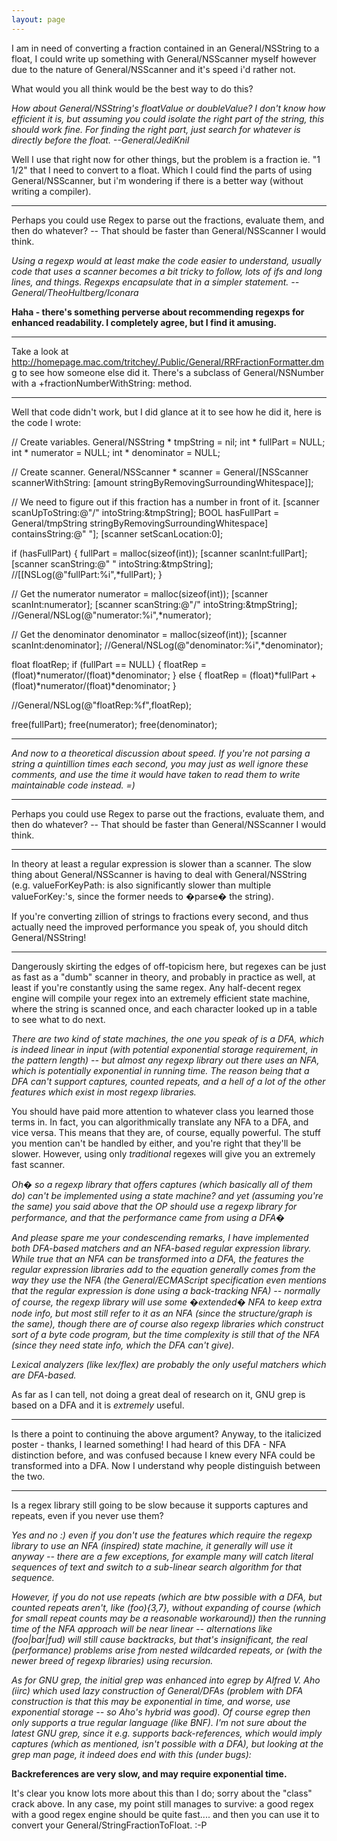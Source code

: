 ```yaml
---
layout: page
---
```




I am in need of converting a fraction contained in an General/NSString to a float, I could write up something with General/NSScanner myself however due to the nature of General/NSScanner and it's speed i'd rather not.

What would you all think would be the best way to do this?

*How about General/NSString's     floatValue or     doubleValue? I don't know how efficient it is, but assuming you could isolate the right part of the string, this should work fine. For finding the right part, just search for whatever is directly before the float. --General/JediKnil*

Well I use that right now for other things, but the problem is a fraction ie. "1 1/2" that I need to convert to a float. Which I could find the parts of using General/NSScanner, but i'm wondering if there is a better way (without writing a compiler).

----

Perhaps you could use Regex to parse out the fractions, evaluate them, and then do whatever?  -- That should be faster than General/NSScanner I would think.

*Using a regexp would at least make the code easier to understand, usually code that uses a scanner becomes a bit tricky to follow, lots of ifs and long lines, and things. Regexps encapsulate that in a simpler statement. --General/TheoHultberg/Iconara*

**Haha - there's something perverse about recommending regexps for enhanced readability.  I completely agree, but I find it amusing.** 

----

Take a look at http://homepage.mac.com/tritchey/.Public/General/RRFractionFormatter.dmg to see how someone else did it.  There's a subclass of General/NSNumber with a     +fractionNumberWithString: method. 

----

Well that code didn't work, but I did glance at it to see how he did it, here is the code I wrote:

    			
// Create variables.
General/NSString * tmpString = nil;
int * fullPart = NULL;
int * numerator = NULL;
int * denominator = NULL;

// Create scanner.
General/NSScanner * scanner = General/[NSScanner scannerWithString:
	[amount stringByRemovingSurroundingWhitespace]];

// We need to figure out if this fraction has a number in front of it.
[scanner scanUpToString:@"/" intoString:&tmpString];
BOOL hasFullPart = General/tmpString stringByRemovingSurroundingWhitespace] containsString:@" "];
[scanner setScanLocation:0];

if (hasFullPart)
{
	fullPart = malloc(sizeof(int));
	[scanner scanInt:fullPart];
	[scanner scanString:@" " intoString:&tmpString];
	//[[NSLog(@"fullPart:%i",*fullPart);
}

// Get the numerator
numerator = malloc(sizeof(int));
[scanner scanInt:numerator];
[scanner scanString:@"/" intoString:&tmpString];
//General/NSLog(@"numerator:%i",*numerator);

// Get the denominator
denominator = malloc(sizeof(int));
[scanner scanInt:denominator];
//General/NSLog(@"denominator:%i",*denominator);

float floatRep;
if (fullPart == NULL) {
	floatRep = (float)*numerator/(float)*denominator;
} else {
	floatRep = (float)*fullPart + (float)*numerator/(float)*denominator;
}

//General/NSLog(@"floatRep:%f",floatRep);

free(fullPart);
free(numerator);
free(denominator);
 




----

*And now to a theoretical discussion about speed. If you're not parsing a string a quintillion times each second, you may just as well ignore these comments, and use the time it would have taken to read them to write maintainable code instead. =)*

----

Perhaps you could use Regex to parse out the fractions, evaluate them, and then do whatever?  -- That should be faster than General/NSScanner I would think.

----

In theory at least a regular expression is slower than a scanner. The slow thing about General/NSScanner is having to deal with General/NSString (e.g.     valueForKeyPath: is also significantly slower than multiple     valueForKey:'s, since the former needs to �parse� the string).

If you're converting zillion of strings to fractions every second, and thus actually need the improved performance you speak of, you should ditch General/NSString!

----

Dangerously skirting the edges of off-topicism here, but regexes can be just as fast as a "dumb" scanner in theory, and probably in practice as well, at least if you're constantly using the same regex. Any half-decent regex engine will compile your regex into an extremely efficient state machine, where the string is scanned once, and each character looked up in a table to see what to do next.

*There are two kind of state machines, the one you speak of is a DFA, which is indeed linear in input (with potential exponential storage requirement, in the pattern length) -- but almost any regexp library out there uses an NFA, which is potentially exponential in running time. The reason being that a DFA can't support captures, counted repeats, and a hell of a lot of the other features which exist in most regexp libraries.*

You should have paid more attention to whatever class you learned those terms in. In fact, you can algorithmically translate any NFA to a DFA, and vice versa. This means that they are, of course, equally powerful. The stuff you mention can't be handled by either, and you're right that they'll be slower. However, using only *traditional* regexes will give you an extremely fast scanner.

*Oh� so a regexp library that offers captures (which basically all of them do) can't be implemented using a state machine? and yet (assuming you're the same) you said above that the OP should use a regexp library for performance, and that the performance came from using a DFA�*

*And please spare me your condescending remarks, I have implemented both DFA-based matchers and an NFA-based regular expression library. While true that an NFA can be transformed into a DFA, the features the regular expression libraries add to the equation generally comes from the way they _use_ the NFA (the General/ECMAScript specification even mentions that the regular expression is done using a back-tracking NFA) -- normally of course, the regexp library will use some �extended� NFA to keep extra node info, but most still refer to it as an NFA (since the structure/graph is the same), though there are of course also regexp libraries which construct sort of a byte code program, but the time complexity is still that of the NFA (since they need state info, which the DFA can't give).*

*Lexical analyzers (like lex/flex) are probably the only useful matchers which are DFA-based.*

As far as I can tell, not doing a great deal of research on it, GNU grep is based on a DFA and it is *extremely* useful.

----

Is there a point to continuing the above argument?  Anyway, to the italicized poster - thanks, I learned something!  I had heard of this DFA - NFA distinction before, and was confused because I knew every NFA could be transformed into a DFA.  Now I understand why people distinguish between the two. 

----

Is a regex library still going to be slow because it supports captures and repeats, even if you never use them?

*Yes and no :) even if you don't use the features which require the regexp library to use an NFA (inspired) state machine, it generally will use it anyway -- there are a few exceptions, for example many will catch literal sequences of text and switch to a sub-linear search algorithm for that sequence.*

*However, if you do not use repeats (which are btw possible with a DFA, but counted repeats aren't, like     (foo){3,7}, without expanding of course (which for small repeat counts may be a reasonable workaround)) then the running time of the NFA approach will be near linear -- alternations like     (foo|bar|fud) will still cause backtracks, but that's insignificant, the real (performance) problems arise from nested wildcarded repeats, or (with the newer breed of regexp libraries) using recursion.*

*As for GNU grep, the initial grep was enhanced into egrep by Alfred V. Aho (iirc) which used lazy construction of General/DFAs (problem with DFA construction is that this may be exponential in time, and worse, use exponential storage -- so Aho's hybrid was good). Of course egrep then only supports a true regular language (like BNF). I'm not sure about the latest GNU grep, since it e.g. supports back-references, which would imply captures (which as mentioned, isn't possible with a DFA), but looking at the grep man page, it indeed does end with this (under bugs):*

**Backreferences are very slow, and may require exponential time.**

It's clear you know lots more about this than I do; sorry about the "class" crack above. In any case, my point still manages to survive: a good regex with a good regex engine should be quite fast.... and then you can use it to convert your General/StringFractionToFloat. :-P